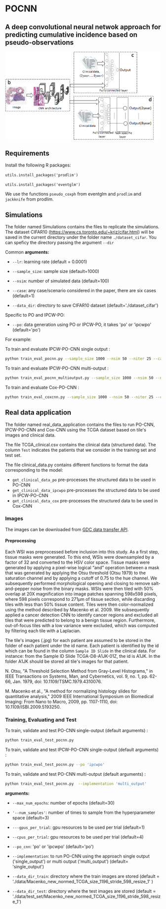 # POCNN
## A deep convolutional neural netwok approach for predicting cumulative incidence based on pseudo-observations

![](figure/2ndstage.png)

## Requirements
Install the following R packages: 

`utils.install_packages('prodlim')`

`utils.install_packages('eventglm')`

We use the functions `pseudo_coxph` from eventglm  and  `prodlim` and `jackknife` from prodlim.

## Simulations

The folder named Simulations contains the files to replicate the simulations.
The dataset CIFAR10 (https://www.cs.toronto.edu/~kriz/cifar.html) will be saved in the current directory under the folder name `./dataset_cifar`. You can speficy the directory passing the argument  `--dir`

Common **arguments:**

* `--lr`: learning rate (default = 0.0001)

* `--sample_size`: sample size (default=1000)

* `--nsim`: number of simulated data (default=100)

* `--case`: any case/scenario considered in the paper, there are six cases (default=1)

* `--data_dir`: directory to save CIFAR10 dataset (default='./dataset_cifar')

Specific to PO and IPCW-PO:

* `--po`: data generation using PO or IPCW-PO, it takes 'po' or 'ipcwpo' (default='po')

For example:

To train and evaluate IPCW-PO-CNN single output :
```sh
python train_eval_pocnn.py --sample_size 1000 --nsim 50 --niter 25 --case 5 --po 'ipcwpo'
```

To train and evaluate IPCW-PO-CNN multi-output :
```sh
python train_eval_pocnn_multioutput.py --sample_size 1000 --nsim 50 --niter 25 --case 5 --po 'ipcwpo'
```

To train and evaluate Cox-PO-CNN :
```sh
python train_eval_coxcnn.py --sample_size 1000 --nsim 50 --niter 25 --case 5
```


## Real data application
The folder named real_data_application contains the files to run PO-CNN, IPCW-PO-CNN and Cox-CNN using the TCGA dataset based on tile's images and clinical data.

The file TCGA_clinical.csv contains the clinical data (structured data). The column `Test` indicates the patients that we consider in the training set and test set.

The file clinical_data.py contains different functions to format the data corresponding to the model:
- `get_clinical_data_po` pre-processes the structured data to be used in PO-CNN
- `get_clinical_data_ipcwpo` pre-processes the structured data to be used in IPCW-PO-CNN
- `get_clinical_data_cox` pre-processes  the structured data to be used in Cox-CNN


### Images 
The images can be downloaded from [GDC data transfer API](https://gdc.cancer.gov/access-data/gdc-data-transfer-tool).

#### Preprocessing
Each WSI was preprocessed before inclusion into this study. As a first step, tissue masks were generated. To this end, WSIs were downsampled by a factor of 32 and converted to the HSV color space. Tissue masks were generated by applying a pixel-wise logical “and” operation between a mask that was generated by applying the Otsu threshold (Otsu 1979) to the saturation channel and by applying a cutoff of 0.75 to the hue channel. We subsequently performed morphological opening and closing to remove salt-and-pepper noise from the binary masks. WSIs were then tiled with 50% overlap at 20X magnification into image patches spanning 598x598 pixels, where 598 pixels correspond to 271µm of tissue section, while discarding tiles with less than 50% tissue content. Tiles were then color-normalized using the method described by Macenko et al. 2009. We subsequently applied a cancer detection CNN to identify cancer regions and excluded all tiles that were predicted to belong to a benign tissue region. Furthermore, out-of-focus tiles with a low variance were excluded, which was computed by filtering each tile with a Laplacian. 

The tile's images (.jpg) for each patient are assumed to be stored in the folder of each patient under the id name. Each patient is identified by the id which can be found in the column `Sample ID Slide` in the clinical data. For instance: from the Sample ID Slide TCGA-D8-A1JK-01Z, the id is A1JK. In the folder A1JK should be stored all tile's images for that patient. 

N. Otsu, "A Threshold Selection Method from Gray-Level Histograms," in IEEE Transactions on Systems, Man, and Cybernetics, vol. 9, no. 1, pp. 62-66, Jan. 1979, doi: 10.1109/TSMC.1979.4310076.

M. Macenko et al., "A method for normalizing histology slides for quantitative analysis," 2009 IEEE International Symposium on Biomedical Imaging: From Nano to Macro, 2009, pp. 1107-1110, doi: 10.1109/ISBI.2009.5193250.

### Training, Evaluating and Test

To train, validate and test PO-CNN single-output (default arguments) :
```sh
python train_eval_test_pocnn.py 
```
To train, validate and test IPCW-PO-CNN single-output (default arguments) :
```sh
python train_eval_test_pocnn.py --po 'ipcwpo' 
```
To train, validate and test PO-CNN multi-output (default arguments) :
```sh
python train_eval_test_pocnn.py  --implementation 'multi_output'
```

**arguments:**

* `--max_num_epochs`:  number of epochs (default=30)

* `'--num_samples'`: number of times to sample from the hyperparameter space  (default=3)

* `---gpus_per_trial`: gpu resources to be used per trial (default=1)

* `--cpus_per_trial`: gpu resources to be used per trial (default=4)

* `--po_cnn`: 'po' or 'ipcwpo' (default='po')

* `--implementation`: to run PO-CNN using the approach single output ('single_output') or multi output ('multi_output') (default= 'single_output')

* `--data_dir_train`: directory where the train images are stored (default = './data/Macenko_new_normed_TCGA_size_1196_stride_598_resize_1' )

* `--data_dir_test`: directory where the test images are stored (default = './data/test_set/Macenko_new_normed_TCGA_size_1196_stride_598_resize_1')



